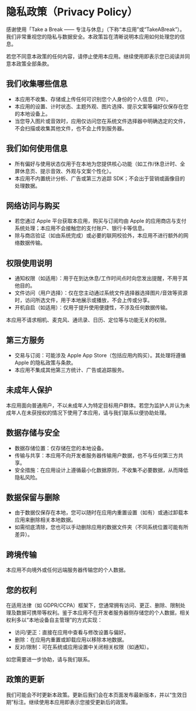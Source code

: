 # 隐私政策（Privacy Policy）

感谢使用「Take a Break —— 专注与休息」（下称“本应用”或“TakeABreak”）。我们非常重视您的隐私与数据安全。本政策旨在清晰说明本应用如何处理您的信息。

若您不同意本政策的任何内容，请停止使用本应用。继续使用即表示您已阅读并同意本政策全部条款。

## 我们收集哪些信息

-   本应用不收集、存储或上传任何可识别您个人身份的个人信息（PII）。
-   本应用的设置、计时状态、主题外观、图片选择、提示文案等偏好仅保存在您的本地设备上。
-   当您导入图片或音效时，应用仅访问您在系统文件选择器中明确选定的文件，不会扫描或收集其他文件，也不会上传到服务器。

## 我们如何使用信息

-   所有偏好与使用状态仅用于在本地为您提供核心功能（如工作/休息计时、全屏休息页、提示音效、外观与文案个性化）。
-   本应用不内置统计分析、广告或第三方追踪 SDK；不会出于营销或画像目的处理数据。

## 网络访问与购买

-   若您通过 Apple 平台获取本应用，购买与订阅均由 Apple 的应用商店与支付系统处理；本应用不会接触您的支付账户、银行卡等信息。
-   除与商店验证（如由系统完成）或必要的联网校验外，本应用不进行额外的网络数据传输。

## 权限使用说明

-   通知权限（如适用）：用于在到达休息/工作时间点时向您发出提醒，不用于其他目的。
-   文件访问（用户选择）：仅在您主动通过系统文件选择器选择图片/音效等资源时，访问所选文件，用于本地展示或播放，不会上传或分享。
-   开机自启（如适用）：仅用于提升使用便捷性，不涉及任何数据传输。

本应用不请求相机、麦克风、通讯录、日历、定位等与功能无关的权限。

## 第三方服务

-   交易与订阅：可能涉及 Apple App Store（包括应用内购买）。其处理将遵循 Apple 的隐私政策与条款。
-   本应用不集成其他第三方统计、广告或追踪服务。

## 未成年人保护

本应用面向普通用户，不以未成年人为特定目标用户群体。若您为监护人并认为未成年人在未获授权的情况下使用了本应用，请与我们联系以便协助处理。

## 数据存储与安全

-   数据存储位置：仅存储在您的本地设备。
-   传输与共享：本应用不向开发者服务器传输用户数据，也不与任何第三方共享。
-   安全措施：在应用设计上遵循最小化数据原则，不收集不必要数据，从而降低隐私风险。

## 数据保留与删除

-   由于数据仅保存在本地，您可以随时在应用内重置设置（如有）或通过卸载本应用来删除相关本地数据。
-   如需彻底清除，您也可以手动删除应用的数据文件夹（不同系统位置可能有所差异）。

## 跨境传输

本应用不向境外或任何远端服务器传输您的个人数据。

## 您的权利

在适用法律（如 GDPR/CCPA）框架下，您通常拥有访问、更正、删除、限制处理及数据可携带等权利。鉴于本应用不在开发者服务器侧存储您的个人数据，相关权利多以“本地设备自主管理”的方式实现：

-   访问/更正：直接在应用中查看与修改设置与偏好。
-   删除：在应用内重置或卸载应用以移除本地数据。
-   反对/限制：可在系统或应用设置中关闭相关权限（如通知）。

如您需要进一步协助，请与我们联系。

## 政策的更新

我们可能会不时更新本政策。更新后我们会在本页面发布最新版本，并以“生效日期”标注。继续使用本应用即表示您接受更新后的政策。
